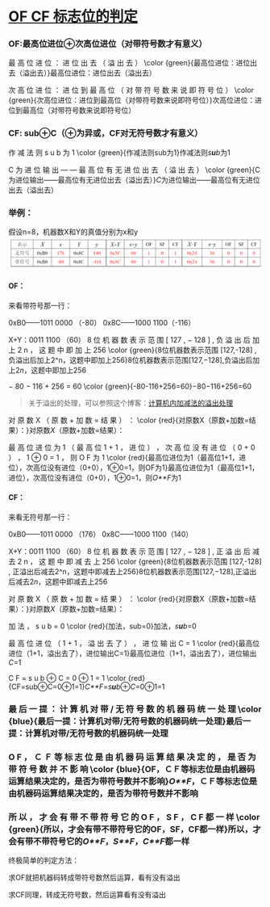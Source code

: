 # [OF CF 标志位的判定](https://blog.csdn.net/a10201516595/article/details/103727065)

### OF:最高位进位⊕次高位进位（对带符号数才有意义）

最 高 位 进 位 ： 进 位 出 去 （ 溢 出 去 ） \color {green}{最高位进位：进位出去（溢出去）}最高位进位：进位出去（溢出去）

次 高 位 进 位 ： 进 位 到 最 高 位 （ 对 带 符 号 数 来 说 即 符 号 位 ） \color {green}{次高位进位：进位到最高位（对带符号数来说即符号位）}次高位进位：进位到最高位（对带符号数来说即符号位）

### CF: sub⊕C（⊕为异或，CF对无符号数才有意义）

作 减 法 则 s u b 为 1 \color {green}{作减法则sub为1}作减法则*s**u**b*为1

C 为 进 位 输 出 — — 最 高 位 有 无 进 位 出 去 （ 溢 出 去 ） \color {green}{C为进位输出——最高位有无进位出去（溢出去）}*C*为进位输出——最高位有无进位出去（溢出去）

### 举例：

假设n=8，机器数X和Y的真值分别为x和y
![在这里插入图片描述](OF,CF-imgs/20191227102222951.png)

#### OF：

来看带符号那一行：

0xB0——1011 0000 （-80）
0x8C——1000 1100（-116）

X+Y：0011 1100 （60） 8 位 机 器 数 表 示 范 围 [ 127 , − 128 ] , 负 溢 出 后 加 上 2 n ， 这 题 中 即 加 上 256 \color {green}{8位机器数表示范围 [127,-128] , 负溢出后加上2^n，这题中即加上256}8位机器数表示范围[127,−128],负溢出后加上2*n*，这题中即加上256

− 80 − 116 + 256 = 60 \color {green}{-80-116+256=60}−80−116+256=60

> 关于溢出的处理，可以参照这个博客：[计算机内加减法的溢出处理](https://blog.csdn.net/a10201516595/article/details/102755328)

对 原 数 X （ 原 数 + 加 数 = 结 果 ） ： \color {red}{对原数X（原数+加数=结果）：}对原数*X*（原数+加数=结果）：

最 高 位 进 位 为 1 （ 最 高 位 1 + 1 ， 进 位 ） ， 次 高 位 没 有 进 位 （ 0 + 0 ） ， 1 ⊕ 0 = 1 ， 则 O F 为 1 \color {red}{最高位进位为1（最高位1+1，进位），次高位没有进位（0+0），1⊕0=1，则OF为1}最高位进位为1（最高位1+1，进位），次高位没有进位（0+0），1⊕0=1，则*O**F*为1

#### CF：

来看无符号那一行：

0xB0——1011 0000 （176）
0x8C——1000 1100（140）

X+Y：0011 1100 （60） 8 位 机 器 数 表 示 范 围 [ 127 , − 128 ] , 正 溢 出 后 减 去 2 n ， 这 题 中 即 减 去 上 256 \color {green}{8位机器数表示范围 [127,-128] , 正溢出后减去2^n，这题中即减去上256}8位机器数表示范围[127,−128],正溢出后减去2*n*，这题中即减去上256

对 原 数 X （ 原 数 + 加 数 = 结 果 ） ： \color {red}{对原数X（原数+加数=结果）：}对原数*X*（原数+加数=结果）：

加 法 ， s u b = 0 \color {red}{加法，sub=0}加法，*s**u**b*=0

最 高 位 进 位 （ 1 + 1 ， 溢 出 去 了 ） ， 进 位 输 出 C = 1 \color {red}{最高位进位（1+1，溢出去了），进位输出C=1}最高位进位（1+1，溢出去了），进位输出*C*=1

C F = s u b ⊕ C = 0 ⊕ 1 = 1 \color {red}{CF=sub⊕C=0⊕1=1}*C**F*=*s**u**b*⊕*C*=0⊕1=1

### 最 后 一 提 ： 计 算 机 对 带 / 无 符 号 数 的 机 器 码 统 一 处 理 \color {blue}{最后一提：计算机对带/无符号数的机器码统一处理}最后一提：计算机对带/无符号数的机器码统一处理

### O F ， Ｃ Ｆ 等 标 志 位 是 由 机 器 码 运 算 结 果 决 定 的 ， 是 否 为 带 符 号 数 并 不 影 响 \color {blue}{OF，ＣＦ等标志位是由机器码运算结果决定的，是否为带符号数并不影响}*O**F*，ＣＦ等标志位是由机器码运算结果决定的，是否为带符号数并不影响

### 所 以 ， 才 会 有 带 不 带 符 号 它 的 O F ， S F ， C F 都 一 样 \color {green}{所以，才会有带不带符号它的OF，SF，CF都一样}所以，才会有带不带符号它的*O**F*，*S**F*，*C**F*都一样

终极简单的判定方法：

求OF就把机器码转成带符号数然后运算，看有没有溢出

求CF同理，转成无符号数，然后运算看有没有溢出
